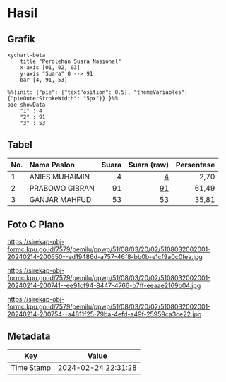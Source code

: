 # Hasil

## Grafik

```mermaid
xychart-beta
    title "Perolehan Suara Nasional"
    x-axis [01, 02, 03]
    y-axis "Suara" 0 --> 91
    bar [4, 91, 53]
```

```mermaid
%%{init: {"pie": {"textPosition": 0.5}, "themeVariables": {"pieOuterStrokeWidth": "5px"}} }%%
pie showData
    "1" : 4
    "2" : 91
    "3" : 53
```

## Tabel

| No. | Nama Paslon    | Suara | Suara (raw) | Persentase |
|:--- |:-------------- | -----:| -----------:| ----------:|
| 1   | ANIES MUHAIMIN | 4     | [4][p-1]    | 2,70       |
| 2   | PRABOWO GIBRAN | 91    | [91][p-2]   | 61,49      |
| 3   | GANJAR MAHFUD  | 53    | [53][p-3]   | 35,81      |


[p-1]: https://github.com/gigit-pemilu/pemilu-2024/blob/main/pilpres/hitung-suara/sub/51-bali/sub/08-buleleng/sub/03-busungbiu/sub/2002-dapdap-putih/sub/001-tps/sub/paslon-1.txt
[p-2]: https://github.com/gigit-pemilu/pemilu-2024/blob/main/pilpres/hitung-suara/sub/51-bali/sub/08-buleleng/sub/03-busungbiu/sub/2002-dapdap-putih/sub/001-tps/sub/paslon-2.txt
[p-3]: https://github.com/gigit-pemilu/pemilu-2024/blob/main/pilpres/hitung-suara/sub/51-bali/sub/08-buleleng/sub/03-busungbiu/sub/2002-dapdap-putih/sub/001-tps/sub/paslon-3.txt

## Foto C Plano

https://sirekap-obj-formc.kpu.go.id/7579/pemilu/ppwp/51/08/03/20/02/5108032002001-20240214-200650--ed19486d-a757-46f8-bb0b-e1cf9a0c0fea.jpg

https://sirekap-obj-formc.kpu.go.id/7579/pemilu/ppwp/51/08/03/20/02/5108032002001-20240214-200741--ee91cf94-8447-4766-b7ff-eeaae2169b04.jpg

https://sirekap-obj-formc.kpu.go.id/7579/pemilu/ppwp/51/08/03/20/02/5108032002001-20240214-200754--a4811f25-79ba-4efd-a49f-25959ca3ce22.jpg


## Metadata

| Key        | Value               |
| ---------- | ------------------- |
| Time Stamp | 2024-02-24 22:31:28 |



